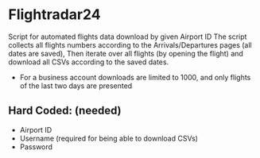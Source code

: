 # Flightradar24
Script for automated flights data download by given Airport ID
The script collects all flights numbers according to the Arrivals/Departures pages (all dates are saved),
Then iterate over all flights (by opening the flight) and download all CSVs according to the saved dates.
* For a business account downloads are limited to 1000, and only flights of the last two days are presented

Hard Coded: (needed)
-----------
- Airport ID
- Username (required for being able to download CSVs)
- Password
